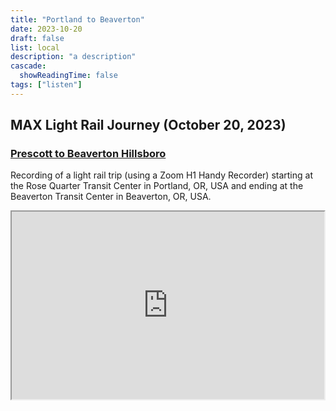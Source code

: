 ```yaml
---
title: "Portland to Beaverton"
date: 2023-10-20
draft: false
list: local
description: "a description"
cascade:
  showReadingTime: false
tags: ["listen"]
---
```


<h2>MAX Light Rail Journey (October 20, 2023)</h2>
<h3><a href="https://aporee.org/maps/?loc=61975&amp;m=satellite">Prescott to Beaverton Hillsboro</a></h3>
<p>Recording of a light rail trip (using a Zoom H1 Handy Recorder) starting at the Rose Quarter Transit Center in Portland, OR, USA and ending at the Beaverton Transit Center in Beaverton, OR, USA.</p>
<p><iframe width="500" height="300" src="https://aporee.org/maps/work/export/?loc=61975&amp;m=satellite"></iframe></p>
